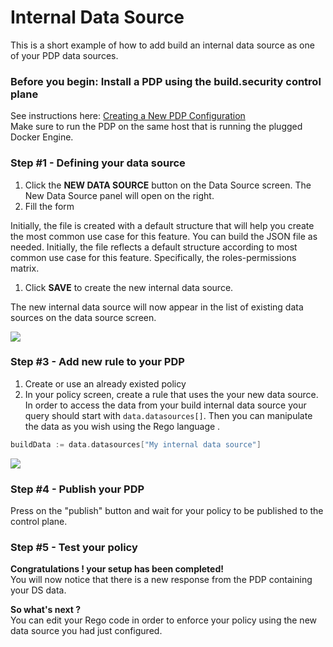 # Internal Data Source

This is a short example of how to add build an internal data source as one of your PDP data sources.

### Before you begin: Install a PDP using the build.security control plane

See instructions here: [Creating a New PDP Configuration](policy-decision-points-pdp/creating-a-new-pdp-configuration.md)  
Make sure to run the PDP on the same host that is running the plugged Docker Engine.

### Step \#1 - Defining your data source

1. Click the **NEW DATA SOURCE** button on the Data Source screen. The New Data Source panel will open on the right.
2. Fill the form

Initially, the file is created with a default structure that will help you create the most common use case for this feature. You can build the JSON file as needed. Initially, the file reflects a default structure according to most common use case for this feature. Specifically, the roles-permissions matrix.

1. Click **SAVE** to create the new internal data source.

The new internal data source will now appear in the list of existing data sources on the data source screen.

![](https://files.readme.io/b69c821-BuildDs.png)

### Step \#3 - Add new rule to your PDP

1. Create or use an already existed policy
2. In your policy screen, create a rule that uses the your new data source. In order to access the data from your build internal data source your query should start with `data.datasources[]`. Then you can manipulate the data as you wish using the Rego language .

```scala
buildData := data.datasources["My internal data source"]
```

![](https://files.readme.io/d1a515d-BuildDsQuery.png)

### Step \#4 - Publish your PDP

Press on the "publish" button and wait for your policy to be published to the control plane.

### Step \#5 - Test your policy

**Congratulations ! your setup has been completed!**  
You will now notice that there is a new response from the PDP containing your DS data.

**So what's next ?**  
You can edit your Rego code in order to enforce your policy using the new data source you had just configured.

